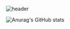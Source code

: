 ![header](https://capsule-render.vercel.app/api?type=waving&color=gradient&height=250&section=header&text=Junhee-Oh&fontSize=90)

![Anurag's GitHub stats](https://github-readme-stats.vercel.app/api?username=Oh-Junhee0123&show_icons=true&theme=cobalt)
